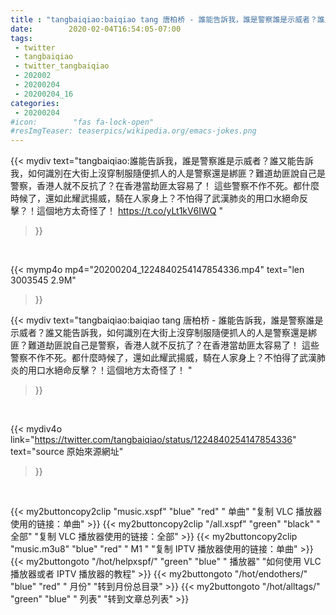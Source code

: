 ```yaml
---
title : "tangbaiqiao:baiqiao tang 唐柏桥 - 誰能告訴我，誰是警察誰是示威者？誰又能告訴我，如何識別在大街上沒穿制服隨便抓人的人是警察還是綁匪？難道劫匪說自己是警察，香港人就不反抗了？在香港當劫匪太容易了！ 這些警察不作不死。都什麼時候了，還如此耀武揚威，騎在人家身上？不怕得了武漢肺炎的用口水絕命反擊？！這個地方太奇怪了！ "
date:        2020-02-04T16:54:05-07:00
tags:
 - twitter
 - tangbaiqiao
 - twitter_tangbaiqiao
 - 202002
 - 20200204
 - 20200204_16
categories:
 - 20200204
#icon:        "fas fa-lock-open"
#resImgTeaser: teaserpics/wikipedia.org/emacs-jokes.png
---
```


{{< mydiv text="tangbaiqiao:誰能告訴我，誰是警察誰是示威者？誰又能告訴我，如何識別在大街上沒穿制服隨便抓人的人是警察還是綁匪？難道劫匪說自己是警察，香港人就不反抗了？在香港當劫匪太容易了！ 這些警察不作不死。都什麼時候了，還如此耀武揚威，騎在人家身上？不怕得了武漢肺炎的用口水絕命反擊？！這個地方太奇怪了！ https://t.co/yLt1kV6IWQ "
>}}
<br>


{{< mymp4o mp4="20200204_1224840254147854336.mp4"
text="len 3003545    2.9M"
>}}


{{< mydiv text="tangbaiqiao:baiqiao tang 唐柏桥 - 誰能告訴我，誰是警察誰是示威者？誰又能告訴我，如何識別在大街上沒穿制服隨便抓人的人是警察還是綁匪？難道劫匪說自己是警察，香港人就不反抗了？在香港當劫匪太容易了！ 這些警察不作不死。都什麼時候了，還如此耀武揚威，騎在人家身上？不怕得了武漢肺炎的用口水絕命反擊？！這個地方太奇怪了！ "
>}}
<br>

{{< mydiv4o link="https://twitter.com/tangbaiqiao/status/1224840254147854336"
text="source 原始來源網址"
>}}


<br>





{{< my2buttoncopy2clip "music.xspf"        "blue"   "red"    " 单曲"  "复制 VLC 播放器使用的链接：单曲" >}} {{< my2buttoncopy2clip "/all.xspf"         "green"  "black"  " 全部"  "复制 VLC 播放器使用的链接：全部" >}} {{< my2buttoncopy2clip "music.m3u8"        "blue"   "red"    " M1 "    "复制 IPTV 播放器使用的链接：单曲" >}} {{< my2buttongoto      "/hot/helpxspf/"    "green"  "blue"   " 播放器" "如何使用 VLC 播放器或者 IPTV 播放器的教程" >}} {{< my2buttongoto      "/hot/endothers/"   "blue"   "red"    " 月份"   "转到月份总目录" >}} {{< my2buttongoto      "/hot/alltags/"     "green"  "blue"   " 列表"   "转到文章总列表" >}} 
